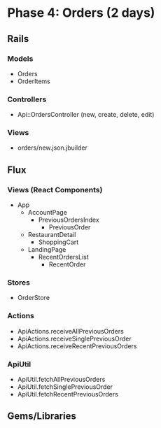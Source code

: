 # Phase 4: Orders (2 days)

## Rails
### Models
* Orders
* OrderItems

### Controllers
* Api::OrdersController (new, create, delete, edit)

### Views
* orders/new.json.jbuilder

## Flux
### Views (React Components)
* App
  * AccountPage
    * PreviousOrdersIndex
      * PreviousOrder
  * RestaurantDetail
    * ShoppingCart
  * LandingPage
    * RecentOrdersList
      * RecentOrder

### Stores
* OrderStore

### Actions
* ApiActions.receiveAllPreviousOrders
* ApiActions.receiveSinglePreviousOrder
* ApiActions.receiveRecentPreviousOrders


### ApiUtil
* ApiUtil.fetchAllPreviousOrders
* ApiUtil.fetchSinglePreviousOrder
* ApiUtil.fetchRecentPreviousOrders

## Gems/Libraries
